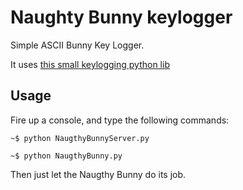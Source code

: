 
# Naughty Bunny keylogger

Simple ASCII Bunny Key Logger.

It uses [this small keylogging python lib](https://github.com/amoffat/pykeylogger)

Usage
-----
Fire up a console, and type the following commands:

```shell
~$ python NaugthyBunnyServer.py
```

```shell
~$ python NaugthyBunny.py
```

Then just let the Naugthy Bunny do its job.
